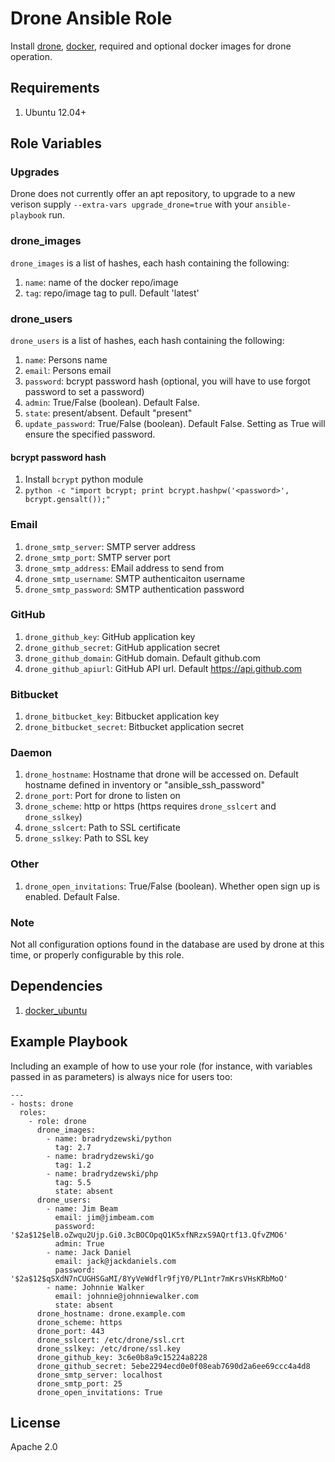 # Drone Ansible Role

Install [drone](https://github.com/drone/drone), [docker](https://www.docker.io/), required and optional docker images for drone operation.

## Requirements

1. Ubuntu 12.04+

## Role Variables

### Upgrades

Drone does not currently offer an apt repository, to upgrade to a new verison supply `--extra-vars upgrade_drone=true` with your `ansible-playbook` run.

### drone\_images

`drone_images` is a list of hashes, each hash containing the following:

1. `name`: name of the docker repo/image
1. `tag`: repo/image tag to pull. Default 'latest'

### drone\_users

`drone_users` is a list of hashes, each hash containing the following:

1. `name`: Persons name
1. `email`: Persons email
1. `password`: bcrypt password hash (optional, you will have to use forgot password to set a password)
1. `admin`: True/False (boolean). Default False.
1. `state`: present/absent. Default "present"
1. `update_password`: True/False (boolean). Default False. Setting as True will ensure the specified password.

#### bcrypt password hash

1. Install `bcrypt` python module
1. `python -c "import bcrypt; print bcrypt.hashpw('<password>', bcrypt.gensalt());"`

### Email

1. `drone_smtp_server`: SMTP server address
1. `drone_smtp_port`: SMTP server port
1. `drone_smtp_address`: EMail address to send from
1. `drone_smtp_username`: SMTP authenticaiton username
1. `drone_smtp_password`: SMTP authentication password

### GitHub

1. `drone_github_key`: GitHub application key
1. `drone_github_secret`: GitHub application secret
1. `drone_github_domain`: GitHub domain. Default github.com
1. `drone_github_apiurl`: GitHub API url. Default https://api.github.com

### Bitbucket

1. `drone_bitbucket_key`: Bitbucket application key
1. `drone_bitbucket_secret`: Bitbucket application secret

### Daemon

1. `drone_hostname`: Hostname that drone will be accessed on. Default hostname defined in inventory or "ansible\_ssh\_password"
1. `drone_port`: Port for drone to listen on
1. `drone_scheme`: http or https (https requires `drone_sslcert` and `drone_sslkey`)
1. `drone_sslcert`: Path to SSL certificate
1. `drone_sslkey`: Path to SSL key

### Other

1. `drone_open_invitations`: True/False (boolean). Whether open sign up is enabled. Default False.


### Note

Not all configuration options found in the database are used by drone at this time, or properly configurable by this role.

## Dependencies

1. [docker\_ubuntu](https://galaxy.ansible.com/list#/roles/292)

## Example Playbook

Including an example of how to use your role (for instance, with variables passed in as parameters) is always nice for users too:

    ---
    - hosts: drone
      roles:
        - role: drone
          drone_images:
            - name: bradrydzewski/python
              tag: 2.7
            - name: bradrydzewski/go
              tag: 1.2
            - name: bradrydzewski/php
              tag: 5.5
              state: absent
          drone_users:
            - name: Jim Beam
              email: jim@jimbeam.com
              password: '$2a$12$elB.oZwqu2Ujp.Gi0.3cBOCOpqQ1K5xfNRzxS9AQrtf13.QfvZMO6'
              admin: True
            - name: Jack Daniel
              email: jack@jackdaniels.com
              password: '$2a$12$qSXdN7nCUGHSGaMI/8YyVeWdflr9fjY0/PL1ntr7mKrsVHsKRbMoO'
            - name: Johnnie Walker
              email: johnnie@johnniewalker.com
              state: absent
          drone_hostname: drone.example.com
          drone_scheme: https
          drone_port: 443
          drone_sslcert: /etc/drone/ssl.crt
          drone_sslkey: /etc/drone/ssl.key
          drone_github_key: 3c6e0b8a9c15224a8228
          drone_github_secret: 5ebe2294ecd0e0f08eab7690d2a6ee69ccc4a4d8
          drone_smtp_server: localhost
          drone_smtp_port: 25
          drone_open_invitations: True

## License

Apache 2.0
